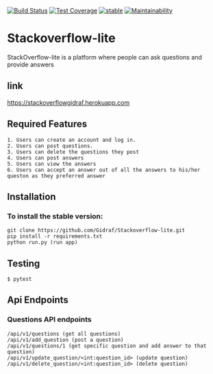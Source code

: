 [![Build Status](https://travis-ci.org/Gidraf/Stackoverflow-lite.svg?branch=get_questions)](https://travis-ci.org/Gidraf/Stackoverflow-lite)
[![Test Coverage](https://api.codeclimate.com/v1/badges/e01c4acdf982d57d2cfa/test_coverage)](https://codeclimate.com/github/Gidraf/Stackoverflow-lite/test_coverage)
[![stable](http://badges.github.io/stability-badges/dist/stable.svg)](http://github.com/badges/stability-badges)
[![Maintainability](https://api.codeclimate.com/v1/badges/e01c4acdf982d57d2cfa/maintainability)](https://codeclimate.com/github/Gidraf/Stackoverflow-lite/maintainability)

# Stackoverflow-lite
StackOverflow-lite is a platform where people can ask questions and provide answers

## link
https://stackoverflowgidraf.herokuapp.com

## Required Features
    1. Users can create an account and log in.
    2. Users can post questions.
    3. Users can delete the questions they post
    4. Users can post answers
    5. Users can view the answers
    6. Users can accept an answer out of all the answers to his/her queston as they preferred answer

## Installation

### To install the stable version:

```
git clone https://github.com/Gidraf/Stackoverflow-lite.git
pip install -r requirements.txt
python run.py (run app)
```
## Testing
```
$ pytest
```

## Api Endpoints
### Questions API endpoints
```
/api/v1/questions (get all questions)
/api/v1/add_question (post a question)
/api/v1/questions/1 (get specific question and add answer to that question)
/api/v1/update_question/<int:question_id> (update question)
/api/v1/delete_question/<int:question_id> (delete question)

```

